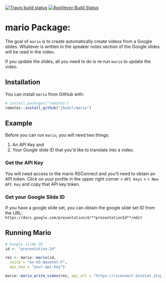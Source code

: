 
[![Travis build
status](https://travis-ci.com/jhudsl/ariExtra.svg?branch=master)](https://travis-ci.com/jhudsl/ariExtra)
[![AppVeyor Build
Status](https://ci.appveyor.com/api/projects/status/github/jhudsl/ariExtra?branch=master&svg=true)](https://ci.appveyor.com/project/jhudsl/ariExtra)
<!-- README.md is generated from README.Rmd. Please edit that file -->

# mario Package:

The goal of `mario` is to create automatically create videos from a Google slides.
Whatever is written in the speaker notes section of the Google slides will be read in the video.

If you update the slides, all you need to do is re-run `mario` to update the video.

## Installation

You can install `mario` from GitHub with:

``` r
# install.packages("remotes")
remotes::install_github("jhudsl/mario")
```

## Example

Before you can run `mario`, you will need two things:
1) An API Key and
2) Your Google slide ID that you'd like to translate into a video.

### Get the API Key

You will need access to the mario RSConnect and you'll need to obtain an API token.
Click on your profile in the upper right corner > `API Keys` > `+ New API Key` and copy that API key token.

### Get your Google Slide ID

If you have a google slide set, you can obtain the google slide set ID from the URL:
`https://docs.google.com/presentation/d/**presentationId**/edit`

## Running Mario

``` r
# Google slide ID
id <- "presentation-Id"

res <- mario::mario(id,
  voice = "en-US-Wavenet-F",
  api_key = "your-api-key")

mario::mario_write_video(res, api_url = "https://rsconnect.biostat.jhsph.edu/mario/")
```
